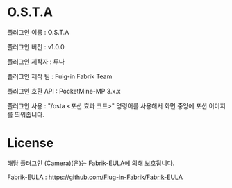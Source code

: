 # O.S.T.A
플러그인 이름 : O.S.T.A

플러그인 버전 : v1.0.0

플러그인 제작자 : 루나

플러그인 제작 팀 : Fuig-in Fabrik Team

플러그인 호환 API : PocketMine-MP 3.x.x

플러그인 사용 : "/osta <포션 효과 코드>" 명령어를 사용해서 화면 중앙에 포션 이미지를 띄워줍니다.

# License
해당 플러그인 (Camera)(은)는 Fabrik-EULA에 의해 보호됩니다.

Fabrik-EULA : https://github.com/Flug-in-Fabrik/Fabrik-EULA
